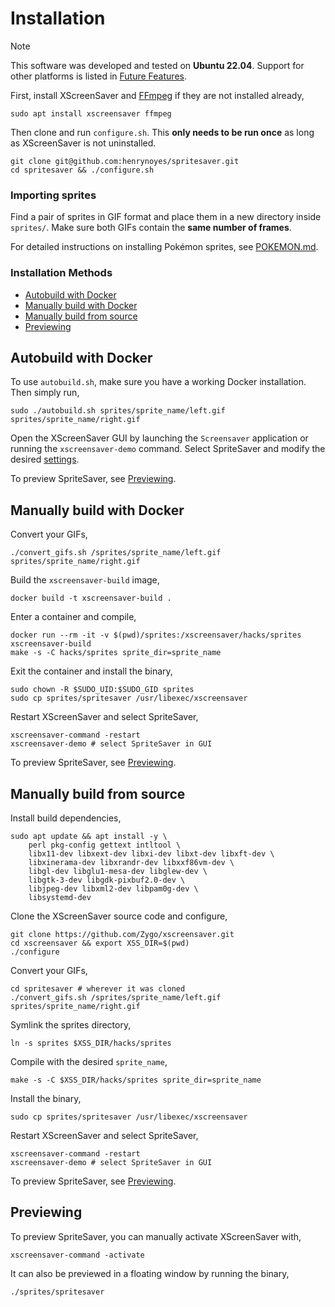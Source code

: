 # Installation

> [!NOTE] 
> This software was developed and tested on **Ubuntu 22.04**. Support for other platforms is listed in [Future Features](#future-features).

First, install XScreenSaver and [FFmpeg](https://ffmpeg.org/) if they are not installed already,
```
sudo apt install xscreensaver ffmpeg
```

Then clone and run `configure.sh`. This **only needs to be run once** as long as XScreenSaver is not uninstalled.
```
git clone git@github.com:henrynoyes/spritesaver.git
cd spritesaver && ./configure.sh
```

### Importing sprites

Find a pair of sprites in GIF format and place them in a new directory inside `sprites/`. Make sure both GIFs contain the **same number of frames**.

For detailed instructions on installing Pokémon sprites, see [POKEMON.md](docs/POKEMON.md).

### Installation Methods

- [Autobuild with Docker](#autobuild-with-docker)
- [Manually build with Docker](#manually-build-with-docker)
- [Manually build from source](#manually-build-from-source)
- [Previewing](#previewing)

## Autobuild with Docker

To use `autobuild.sh`, make sure you have a working Docker installation. Then simply run,
```
sudo ./autobuild.sh sprites/sprite_name/left.gif sprites/sprite_name/right.gif
```

Open the XScreenSaver GUI by launching the `Screensaver` application or running the `xscreensaver-demo` command. Select SpriteSaver and modify the desired [settings](docs/SETTINGS.md).

To preview SpriteSaver, see [Previewing](#previewing).

## Manually build with Docker

Convert your GIFs,
```
./convert_gifs.sh /sprites/sprite_name/left.gif sprites/sprite_name/right.gif
```

Build the `xscreensaver-build` image,
```
docker build -t xscreensaver-build .
```

Enter a container and compile,
```
docker run --rm -it -v $(pwd)/sprites:/xscreensaver/hacks/sprites xscreensaver-build
make -s -C hacks/sprites sprite_dir=sprite_name
```

Exit the container and install the binary,
```
sudo chown -R $SUDO_UID:$SUDO_GID sprites
sudo cp sprites/spritesaver /usr/libexec/xscreensaver
```

Restart XScreenSaver and select SpriteSaver,
```
xscreensaver-command -restart
xscreensaver-demo # select SpriteSaver in GUI
```

To preview SpriteSaver, see [Previewing](#previewing).

## Manually build from source

Install build dependencies,
```
sudo apt update && apt install -y \
    perl pkg-config gettext intltool \
    libx11-dev libxext-dev libxi-dev libxt-dev libxft-dev \
    libxinerama-dev libxrandr-dev libxxf86vm-dev \
    libgl-dev libglu1-mesa-dev libglew-dev \
    libgtk-3-dev libgdk-pixbuf2.0-dev \
    libjpeg-dev libxml2-dev libpam0g-dev \
    libsystemd-dev
```

Clone the XScreenSaver source code and configure,
```
git clone https://github.com/Zygo/xscreensaver.git
cd xscreensaver && export XSS_DIR=$(pwd)
./configure
```

Convert your GIFs,
```
cd spritesaver # wherever it was cloned
./convert_gifs.sh /sprites/sprite_name/left.gif sprites/sprite_name/right.gif
```

Symlink the sprites directory,
```
ln -s sprites $XSS_DIR/hacks/sprites
```

Compile with the desired `sprite_name`,
```
make -s -C $XSS_DIR/hacks/sprites sprite_dir=sprite_name
```

Install the binary,
```
sudo cp sprites/spritesaver /usr/libexec/xscreensaver
```

Restart XScreenSaver and select SpriteSaver,
```
xscreensaver-command -restart
xscreensaver-demo # select SpriteSaver in GUI
```

To preview SpriteSaver, see [Previewing](#previewing).

## Previewing

To preview SpriteSaver, you can manually activate XScreenSaver with,
```
xscreensaver-command -activate
```

It can also be previewed in a floating window by running the binary,
```
./sprites/spritesaver
```